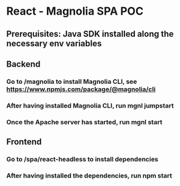 # React - Magnolia SPA POC

## Prerequisites: Java SDK installed along the necessary env variables

## Backend

### Go to /magnolia to install Magnolia CLI, see https://www.npmjs.com/package/@magnolia/cli

### After having installed Magnolia CLI, run mgnl jumpstart

### Once the Apache server has started, run mgnl start

## Frontend

### Go to /spa/react-headless to install dependencies

### After having installed the dependencies, run npm start
